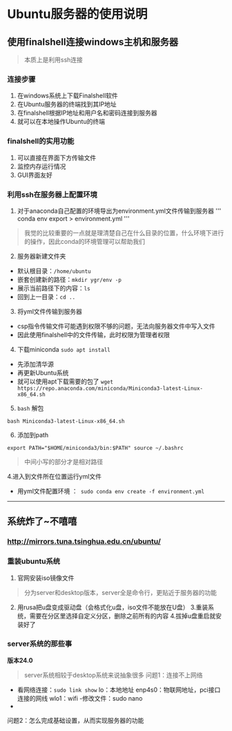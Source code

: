# Ubuntu服务器的使用说明
## 使用finalshell连接windows主机和服务器
> 本质上是利用ssh连接
### 连接步骤
1. 在windows系统上下载Finalshell软件
2. 在Ubuntu服务器的终端找到其IP地址
3. 在finalshell根据IP地址和用户名和密码连接到服务器
4. 就可以在本地操作Ubuntu的终端
### finalshell的实用功能
1. 可以直接在界面下方传输文件
2. 监控内存运行情况
3. GUI界面友好

### 利用ssh在服务器上配置环境
1. 对于anaconda自己配置的环境导出为environment.yml文件传输到服务器
''' conda env export > environment.yml '''
> 我觉的比较重要的一点就是理清楚自己在什么目录的位置，什么环境下进行的操作，因此conda的环境管理可以帮助我们

2. 服务器新建文件夹
- 默认根目录：`` /home/ubuntu  ``
- 嵌套创建新的路径：` mkdir ygr/env -p  `
- 展示当前路径下的内容：`ls `
- 回到上一目录：` cd .. `

3. 将yml文件传输到服务器
- csp指令传输文件可能遇到权限不够的问题，无法向服务器文件中写入文件
- 因此使用finalshell中的文件传输，此时权限为管理者权限

4. 下载miniconda `sudo apt install `

- 先添加清华源
- 再更新Ubuntu系统
- 就可以使用apt下载需要的包了
`wget https://repo.anaconda.com/miniconda/Miniconda3-latest-Linux-x86_64.sh`


5. `bash` 解包

`bash Miniconda3-latest-Linux-x86_64.sh`

6. 添加到path

``export PATH="$HOME/miniconda3/bin:$PATH"
source ~/.bashrc``
> 中间小写的部分才是相对路径


4.进入到文件所在位置运行yml文件
- 用yml文件配置环境 ：` sudo conda env create -f environment.yml`

---


## 系统炸了~不嘻嘻
### http://mirrors.tuna.tsinghua.edu.cn/ubuntu/

### 重装ubuntu系统
1. 官网安装iso镜像文件
> 分为server和desktop版本，server全是命令行，更贴近于服务器的功能

2. 用rusa把u盘变成驱动盘（会格式化u盘，iso文件不能放在U盘）
3.重装系统，需要在分区里选择自定义分区，删除之前所有的内容
4.拔掉u盘重启就安装好了

### server系统的那些事
**版本24.0**
> server系统相较于desktop系统来说抽象很多
问题1：连接不上网络
- 看网络连接：` sudo link show `
lo：本地地址
enp4s0：物联网地址，pci接口连接的网线
wlo1：wifi 
-修改文件：sudo nano <filename>
-
问题2：怎么完成基础设置，从而实现服务器的功能



